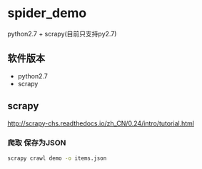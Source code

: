 # spider_demo
python2.7 + scrapy(目前只支持py2.7)

## 软件版本
- python2.7
- scrapy

## scrapy
http://scrapy-chs.readthedocs.io/zh_CN/0.24/intro/tutorial.html

### 爬取 保存为JSON

```bash
scrapy crawl demo -o items.json
```
